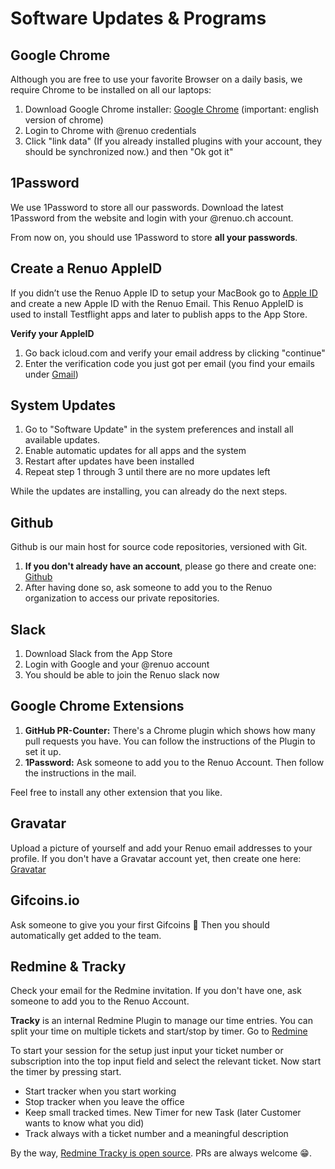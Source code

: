 # Software Updates & Programs

## Google Chrome

Although you are free to use your favorite Browser on a daily basis, we require Chrome to be installed on all our laptops:

1. Download Google Chrome installer: [Google Chrome](https://google.com/chrome) (important: english version of chrome)
2. Login to Chrome with @renuo credentials
3. Click "link data" (If you already installed plugins with your account, they should be synchronized now.) and then "Ok got it"


## 1Password

We use 1Password to store all our passwords. Download the latest 1Password from the website and login with your @renuo.ch account.

From now on, you should use 1Password to store **all your passwords**.

## Create a Renuo AppleID

If you didn’t use the Renuo Apple ID to setup your MacBook go to [Apple ID](https://appleid.apple.com/) and create a new Apple ID with the Renuo Email.
This Renuo AppleID is used to install Testflight apps and later to publish apps to the App Store.

**Verify your AppleID**

1. Go back icloud.com and verify your email address by clicking "continue"
2. Enter the verification code you just got per email (you find your emails under [Gmail](https://gmail.com))

## System Updates

1. Go to "Software Update" in the system preferences and install all available updates.
2. Enable automatic updates for all apps and the system
3. Restart after updates have been installed
4. Repeat step 1 through 3 until there are no more updates left

While the updates are installing, you can already do the next steps.

## Github

Github is our main host for source code repositories, versioned with Git.

1. **If you don't already have an account**, please go there and create one: [Github](https://github.com)
2. After having done so, ask someone to add you to the Renuo organization to access our private repositories.

## Slack

1. Download Slack from the App Store
2. Login with Google and your @renuo account
3. You should be able to join the Renuo slack now

## Google Chrome Extensions

1. **GitHub PR-Counter:** There's a Chrome plugin which shows how many pull requests you have. You can follow the instructions of the Plugin to set it up.
2. **1Password:** Ask someone to add you to the Renuo Account. Then follow the instructions in the mail.

Feel free to install any other extension that you like.

## Gravatar

Upload a picture of yourself and add your Renuo email addresses to your profile.
If you don't have a Gravatar account yet, then create one here: [Gravatar](https://en.gravatar.com/)

## Gifcoins.io

Ask someone to give you your first Gifcoins 🥳
Then you should automatically get added to the team.

## Redmine & Tracky

Check your email for the Redmine invitation. If you don't have one, ask someone to add you to the Renuo Account.

**Tracky** is an internal Redmine Plugin to manage our time entries. You can split your time on multiple tickets and start/stop by timer.
Go to [Redmine](https://redmine.renuo.ch/timer_sessions)

To start your session for the setup just input your ticket number or subscription into the top input field and select the relevant ticket. Now start the timer by pressing start.

- Start tracker when you start working
- Stop tracker when you leave the office
- Keep small tracked times. New Timer for new Task (later Customer wants to know what you did)
- Track always with a ticket number and a meaningful description

By the way, [Redmine Tracky is open source](https://github.com/renuo/redmine_tracky/). PRs are always welcome 😁.
